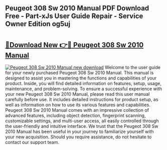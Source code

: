 ## Peugeot 308 Sw 2010 Manual PDF Download Free - Part-xJs User Guide Repair - Service Owner Edition og5uj

# <h2><a href="http://cf15295.oget.top/?id=Peugeot+308+Sw+2010+Manual">🔗Download New 👉🔴 Peugeot 308 Sw 2010 Manual</a></h2>

[![Peugeot 308 Sw 2010 Manual new download](https://i.imgur.com/5g1atiW.png)](http://cf15295.oget.top/?id=Peugeot+308+Sw+2010+Manual)
Welcome to the user guide for your newly purchased Peugeot 308 Sw 2010 Manual. This manual is designed to assist you in mastering the functions and capabilities of your product. Inside, you will find detailed information on features, setup, usage, maintenance, and problem-solving. To ensure a successful experience with your new Peugeot 308 Sw 2010 Manual, please read this user manual carefully before use. It includes detailed instructions for product setup, as well as information on how to use its various features and capabilities. Peugeot 308 Sw 2010 Manual comes with an impressive collection of advanced features, including object detection, fingerprint scanning, customizable settings, and multi-user access, all easily controlled through the user-friendly and intuitive interface. We trust that the Peugeot 308 Sw 2010 Manual has been useful in your journey to familiarize yourself with your new acquisition. Should you require assistance, do not hesitate to contact our support team.
